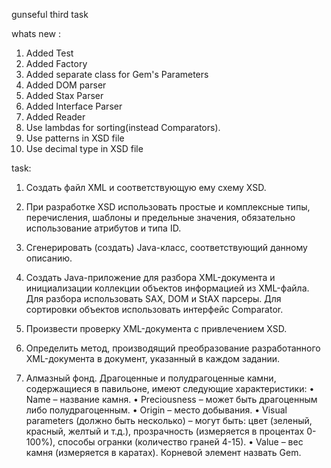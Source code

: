 gunseful
third task

whats new :

1. Added Test
2. Added Factory
3. Added separate class for Gem's Parameters
4. Added DOM parser
5. Added Stax Parser
6. Added Interface Parser
7. Added Reader
8. Use lambdas for sorting(instead Comparators).
9. Use patterns in XSD file
10. Use decimal type in XSD file



task:

1.	Создать файл XML и соответствующую ему схему XSD.
2.	При разработке XSD использовать простые и комплексные типы, перечисления, шаблоны и предельные значения, обязательно использование атрибутов и типа ID.
3.	Сгенерировать (создать) Java-класс, соответствующий данному описанию.
4.	Создать Java-приложение для разбора XML-документа и инициализации коллекции объектов информацией из XML-файла. Для разбора использовать SAX, DOM и StAX парсеры. Для сортировки объектов использовать интерфейс Comparator.
5.	Произвести проверку XML-документа с привлечением XSD.
6.	Определить метод, производящий преобразование разработанного XML-документа в документ, указанный в каждом задании.

2.	Алмазный фонд.
Драгоценные и полудрагоценные камни, содержащиеся в павильоне, имеют следующие характеристики:
•	Name – название камня.
•	Preciousness – может быть драгоценным либо полудрагоценным.
•	Origin – место добывания.
•	Visual parameters (должно быть несколько) – могут быть: цвет (зеленый, красный, желтый и т.д.), прозрачность (измеряется в процентах
0-100%), способы огранки (количество граней 4-15).
•	Value – вес камня (измеряется в каратах).
Корневой элемент назвать Gem.
